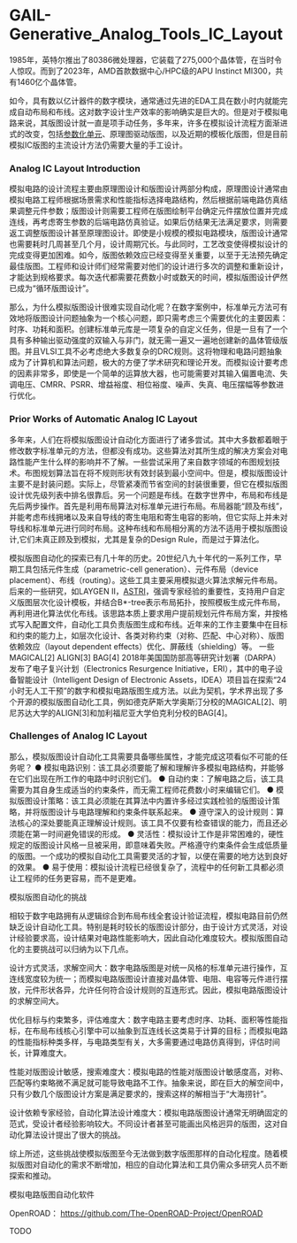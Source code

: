# GAIL-Generative_Analog_Tools_IC_Layout


1985年，英特尔推出了80386微处理器，它装载了275,000个晶体管，在当时令人惊叹。而到了2023年，AMD首款数据中心/HPC级的APU Instinct MI300，共有1460亿个晶体管。

如今，具有数以亿计器件的数字模块，通常通过先进的EDA工具在数小时内就能完成自动布局和布线。这对数字设计生产效率的影响确实是巨大的。但是对于模拟电路来说，其版图设计就一直是项手动任务，多年来，许多在模拟设计流程方面渐进式的改变，包括[参数化单元](https://patents.google.com/patent/US10885256B1/en)、原理图驱动版图，以及近期的模板化版图，但是目前模拟IC版图的主流设计方法仍需要大量的手工设计。

### Analog IC Layout Introduction
模拟电路的设计流程主要由原理图设计和版图设计两部分构成，原理图设计通常由模拟电路工程师根据场景需求和性能指标选择电路结构，然后根据前端电路仿真结果调整元件参数；版图设计则需要工程师在版图绘制平台确定元件摆放位置并完成连线，再考虑寄生参数的后端电路仿真验证。如果后仿结果无法满足要求，则需要返工调整版图设计甚至原理图设计。即使是小规模的模拟电路模块，版图设计通常也需要耗时几周甚至几个月，设计周期冗长。与此同时，工艺改变使得模拟设计的完成变得更加困难。如今，版图依赖效应已经变得至关重要，以至于无法预先确定最佳版图。工程师和设计师们经常需要对他们的设计进行多次的调整和重新设计，才能达到规格要求。每次迭代都需要花费数小时或数天的时间，模拟版图设计俨然已成为“循环版图设计”。

那么，为什么模拟版图设计很难实现自动化呢？在数字案例中，标准单元方法可有效地将版图设计问题抽象为一个核心问题，即只需考虑三个需要优化的主要因素：时序、功耗和面积。创建标准单元库是一项复杂的自定义任务，但是一旦有了一个具有多种输出驱动强度的双输入与非门，就无需一遍又一遍地创建新的晶体管级版图。并且VLSI工具不必考虑绝大多数复杂的DRC规则。这将物理和电路问题抽象成为了计算机和算法问题，极大的方便了学术研究和理论开发。而模拟设计要考虑的因素非常多，即使是一个简单的运算放大器，也可能需要对其输入偏置电流、失调电压、CMRR、PSRR、增益裕度、相位裕度、噪声、失真、电压摆幅等参数进行优化。


### Prior Works of Automatic Analog IC Layout 

多年来，人们在将模拟版图设计自动化方面进行了诸多尝试。其中大多数都着眼于修改数字标准单元的方法，但都没有成功。这些算法对其所生成的解决方案会对电路性能产生什么样的影响并不了解。一些尝试采用了来自数字领域的布图规划技术。布图规划算法旨在将不规则形状有效封装到最小空间中。但是，模拟版图设计主要不是封装问题。实际上，尽管紧凑而节省空间的封装很重要，但它在模拟版图设计优先级列表中排名很靠后。另一个问题是布线。在数字世界中，布局和布线是先后两步操作。首先是利用布局算法对标准单元进行布局。布局器能“顾及布线”，并能考虑布线拥堵以及来自导线的寄生电阻和寄生电容的影响，但它实际上并未对导线和标准单元进行同时布局。这种布线和布局相分离的方法不适用于模拟版图设计,它们未真正顾及到模拟，尤其是复杂的Design Rule，而是过于算法化。

模拟版图自动化的探索已有几十年的历史。20世纪八九十年代的一系列工作，早期工具包括元件生成（parametric-cell generation）、元件布局（device placement）、布线（routing）。这些工具主要采用模拟退火算法求解元件布局。后来的一些研究，如LAYGEN II，[ASTRI](https://patents.google.com/patent/US10885256B1/en)，强调专家经验的重要性，支持用户自定义版图层次化设计模板，并结合B*-tree表示布局拓扑，按照模板生成元件布局，再利用进化算法优化布线。该思路本质上要求用户提前规划元件布局方案，并按格式写入配置文件，自动化工具负责版图生成和布线。近年来的工作主要集中在目标和约束的能力上，如层次化设计、各类对称约束（对称、匹配、中心对称）、版图依赖效应（layout dependent effects）优化、屏蔽线（shielding）等。
一些
MAGICAL[2]
ALIGN[3]
BAG[4]
2018年美国国防部高等研究计划署（DARPA）发布了电子复兴计划（Electronics Resurgence Initiative，ERI），其中的电子设备智能设计（Intelligent Design of Electronic Assets，IDEA）项目旨在探索“24小时无人工干预”的数字和模拟电路版图生成方法。以此为契机，学术界出现了多个开源的模拟版图自动化工具，例如德克萨斯大学奥斯汀分校的MAGICAL[2]、明尼苏达大学的ALIGN[3]和加利福尼亚大学伯克利分校的BAG[4]。

### Challenges of Analog IC Layout






那么，模拟版图设计自动化工具需要具备哪些属性，才能完成这项看似不可能的任务呢？
● 模拟电路识别：该工具必须要能了解和理解许多模拟电路结构，并能够在它们出现在所工作的电路中时识别它们。
● 自动约束：了解电路之后，该工具需要为其自身生成适当的约束条件，而无需工程师花费数小时来编辑它们。
● 模拟版图设计策略：该工具必须能在其算法中内置许多经过实践检验的版图设计策略，并将版图设计与电路理解和约束条件联系起来。
● 遵守深入的设计规则：算法核心的深处要能真正理解设计规则。该工具不仅要有检查错误的能力，而且还必须能在第一时间避免错误的形成。
● 灵活性：模拟设计工作是非常困难的，硬性规定的版图设计风格一旦被采用，即意味着失败。严格遵守约束条件会生成低质量的版图。一个成功的模拟自动化工具需要灵活的才智，以便在需要的地方达到良好的效果。
● 易于使用：模拟设计流程已经很复杂了，流程中的任何新工具都必须让工程师的任务更容易，而不是更难。





模拟版图自动化的挑战

相较于数字电路拥有从逻辑综合到布局布线全套设计验证流程，模拟电路目前仍然缺乏设计自动化工具。特别是耗时较长的版图设计部分，由于设计方式灵活，对设计经验要求高，设计结果对电路性能影响大，因此自动化难度较大。模拟版图自动化的主要挑战可以归纳为以下几点。

设计方式灵活，求解空间大：数字电路版图是对统一风格的标准单元进行操作，互连线宽度较为统一；而模拟电路版图设计直接对晶体管、电阻、电容等元件进行摆放，元件形状各异，允许任何符合设计规则的互连形式。因此，模拟电路版图设计的求解空间大。

优化目标与约束繁多，评估难度大：数字电路主要考虑时序、功耗、面积等性能指标，在布局布线核心引擎中可以抽象到互连线长这类易于计算的目标；而模拟电路的性能指标种类多样，与电路类型有关，大多需要通过电路仿真得到，评估时间长，计算难度大。

性能对版图设计敏感，搜索难度大：模拟电路的性能对版图设计敏感度高，对称、匹配等约束略微不满足就可能导致电路不工作。抽象来说，即在巨大的解空间中，只有少数几个版图设计方案是满足要求的，搜索这样的解相当于“大海捞针”。

设计依赖专家经验，自动化算法设计难度大：模拟电路版图设计通常无明确固定的范式，受设计者经验影响较大。不同设计者甚至可能画出风格迥异的版图，这对自动化算法设计提出了很大的挑战。

综上所述，这些挑战使模拟版图至今无法做到数字版图那样的自动化程度。随着模拟版图对自动化的需求不断增加，相应的自动化算法和工具仍需众多研究人员不断探索和推动。

模拟电路版图自动化软件



OpenROAD：
https://github.com/The-OpenROAD-Project/OpenROAD





TODO


